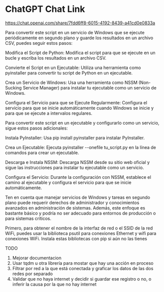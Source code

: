 # ChatGPT Chat Link

<https://chat.openai.com/share/7fdd6ff8-6015-4192-8439-a41cd0e0833a>

Para convertir este script en un servicio de Windows que se ejecute periódicamente en segundo plano y guarde los resultados en un archivo CSV, puedes seguir estos pasos:

Modifica el Script de Python: Modifica el script para que se ejecute en un bucle y escriba los resultados en un archivo CSV.

Convierte el Script en un Ejecutable: Utiliza una herramienta como pyinstaller para convertir tu script de Python en un ejecutable.

Crea un Servicio de Windows: Usa una herramienta como NSSM (Non-Sucking Service Manager) para instalar tu ejecutable como un servicio de Windows.

Configura el Servicio para que se Ejecute Regularmente: Configura el servicio para que se inicie automáticamente cuando Windows se inicie y para que se ejecute a intervalos regulares.

Para convertir este script en un ejecutable y configurarlo como un servicio, sigue estos pasos adicionales:

Instala PyInstaller: Usa pip install pyinstaller para instalar PyInstaller.

Crea un Ejecutable: Ejecuta pyinstaller --onefile tu_script.py en la línea de comandos para crear un ejecutable.

Descarga e Instala NSSM: Descarga NSSM desde su sitio web oficial y sigue las instrucciones para instalar tu ejecutable como un servicio.

Configura el Servicio: Durante la configuración con NSSM, establece el camino al ejecutable y configura el servicio para que se inicie automáticamente.

Ten en cuenta que manejar servicios de Windows y tareas en segundo plano puede requerir derechos de administrador y conocimientos avanzados en administración de sistemas. Además, este enfoque es bastante básico y podría no ser adecuado para entornos de producción o para sistemas críticos.

Primero, para obtener el nombre de la interfaz de red o el SSID de la red WiFi, puedes usar la biblioteca psutil para conexiones Ethernet y wifi para conexiones WiFi. Instala estas bibliotecas con pip si aún no las tienes

TODO

1. Mejorar documentacion
2. Usar tqdm u otra librería para mostar que hay una acción en proceso
3. Filtrar por red a la que está conectada y graficar los datos de las dos redes por separado
4. Validar que no haya internet y decidir si guardar ese registro o no, o inferir la causa por la que no hay internet
